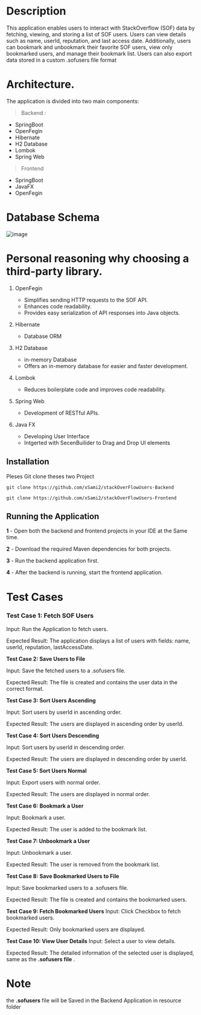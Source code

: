 # Description 

This application enables users to interact with StackOverflow (SOF) data by fetching, viewing, and storing a list of SOF users. Users can view details such as name, userId, reputation, and last access date. Additionally, users can bookmark and unbookmark their favorite SOF users, view only bookmarked users, and manage their bookmark list. Users can also export data stored in a custom .sofusers file format

# Architecture.

The application is divided into two main components:


> Backend : 
 - SpringBoot
 - OpenFegin
 - Hibernate
 - H2 Database
 - Lombok
 - Spring Web
> Frontend
- SpringBoot
- JavaFX
 - OpenFegin

# Database Schema

![image](https://github.com/user-attachments/assets/1df8e961-5f11-4d9e-ba49-97b6165d179a)



# Personal reasoning why choosing a third-party library.
1. OpenFegin
     -  Simplifies sending HTTP requests to the SOF API.
      - Enhances code readability.
      - Provides easy serialization of API responses into Java objects.
2. Hibernate
     - Database ORM
3. H2 Database
     - in-memory Database
    - Offers an in-memory database for easier and faster development. 
4. Lombok 
    - Reduces boilerplate code and improves code readability.

5. Spring Web
   - Development of RESTful APIs.

6. Java FX
   - Developing User Interface
   - Intgerted with SecenBuilider to Drag and Drop UI elements 
     
      



    



 
 


## Installation

Pleses Git clone theses two Project 


```git
git clone https://github.com/xSami2/stackOverFlowUsers-Backend

git clone https://github.com/xSami2/stackOverFlowUsers-Frontend
```

## Running the Application


__1__ - Open both the backend and frontend projects in your IDE at the Same time.

__2__ - Download the required Maven dependencies for both projects.

__3__ - Run the backend application first.

__4__ - After the backend is running, start the frontend application.



# Test Cases

### __Test Case 1: Fetch SOF Users__

Input: Run the Application to fetch users.

Expected Result: The application displays a list of users with fields: name, userId, reputation, lastAccessDate.

__Test Case 2: Save Users to File__

Input: Save the fetched users to a .sofusers file.

Expected Result: The file is created and contains the user data in the correct format.

__Test Case 3: Sort Users Ascending__

Input: Sort users by userId in ascending order.

Expected Result: The users are displayed in ascending order by userId.

__Test Case 4: Sort Users Descending__

Input: Sort users by userId in descending order.

Expected Result: The users are displayed in descending order by userId.

__Test Case 5: Sort Users Normal__

Input: Export users with normal order.

Expected Result: The users are displayed in normal order.

__Test Case 6: Bookmark a User__

Input: Bookmark a user.

Expected Result: The user is added to the bookmark list.

__Test Case 7: Unbookmark a User__

Input: Unbookmark a user.

Expected Result: The user is removed from the bookmark list.

__Test Case 8: Save Bookmarked Users to File__

Input: Save bookmarked users to a .sofusers file.

Expected Result: The file is created and contains the bookmarked users.

__Test Case 9: Fetch Bookmarked Users__
Input: Click Checkbox to fetch bookmarked users.

Expected Result: Only bookmarked users are displayed.

__Test Case 10: View User Details__
Input: Select a user to view details.

Expected Result: The detailed information of the selected user is displayed, same as the __.sofusers file__ .

# Note

the __.sofusers__ file will be Saved in the Backend Application in resource folder
